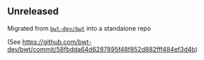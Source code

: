 ## Unreleased

Migrated from [`bwt-dev/bwt`](https://github.com/bwt-dev/bwt) into a standalone repo

(See https://github.com/bwt-dev/bwt/commit/58fbdda64d6287895f48f852d882fff484ef3d4b)
